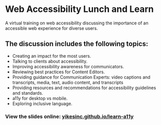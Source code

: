 # Web Accessibility Lunch and Learn
A virtual training on web accessibility discussing the importance of an accessible web experience for diverse users.

## The discussion includes the following topics:

- Creating an impact for the most users.
- Talking to clients about accessibility.
- Improving accessibility awareness for communicators.
- Reviewing best practices for Content Editors.
- Providing guidance for Communication Experts: video captions and transcripts, media, text, audio content, and transcripts
- Providing resources and recommendations for accessibility guidelines and standards.
- a11y for desktop vs mobile.
- Exploring inclusive language.

### View the slides online: [yikesinc.github.io/learn-a11y](https://yikesinc.github.io/learn-a11y/) 
